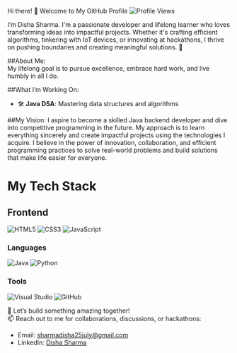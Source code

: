 
Hi there! 👋 Welcome to My GitHub Profile  ![Profile Views](https://komarev.com/ghpvc/?username=DishaSharma2005&label=PROFILE+VIEWS&color=7d3aed&style=for-the-badge&labelColor=5e35b1&animation=fade0)



I’m Disha Sharma.
I'm a passionate developer and lifelong learner who loves transforming ideas into impactful projects. Whether it's crafting efficient algorithms, tinkering with IoT devices, or innovating at hackathons, I thrive on pushing boundaries and creating meaningful solutions. 🚀  

##About Me:  
My lifelong goal is to pursue excellence, embrace hard work, and live humbly in all I do. 

##What I’m Working On: 
- 🛠 **Java DSA**: Mastering data structures and algorithms

##My Vision: 
I aspire to become a skilled Java backend developer and dive into competitive programming in the future. My approach is to learn everything sincerely and create impactful projects using the technologies I acquire. I believe in the power of innovation, collaboration, and efficient programming practices to solve real-world problems and build solutions that make life easier for everyone.  
# My Tech Stack

## Frontend
![HTML5](https://img.shields.io/badge/HTML5-E34F26?style=for-the-badge&logo=html5&logoColor=white)
![CSS3](https://img.shields.io/badge/CSS3-1572B6?style=for-the-badge&logo=css3&logoColor=white)
![JavaScript](https://img.shields.io/badge/JavaScript-F7DF1E?style=for-the-badge&logo=javascript&logoColor=black)

### Languages
![Java](https://img.shields.io/badge/Java-ED8B00?style=for-the-badge&logo=openjdk&logoColor=white)
![Python](https://img.shields.io/badge/Python-3776AB?style=for-the-badge&logo=python&logoColor=white)

### Tools
![Visual Studio](https://img.shields.io/badge/Visual_Studio-5C2D91?style=for-the-badge&logo=visualstudio&logoColor=white)
![GitHub](https://img.shields.io/badge/GitHub-181717?style=for-the-badge&logo=github&logoColor=white)


🌱 Let’s build something amazing together!  
📫 Reach out to me for collaborations, discussions, or hackathons:  
- Email: sharmadisha25july@gmail.com  
- LinkedIn: [Disha Sharma](https://www.linkedin.com/in/disha-sharma-25072005d)  
